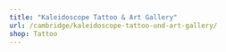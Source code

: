```yaml
---
title: "Kaleidoscope Tattoo & Art Gallery"
url: /cambridge/kaleidoscope-tattoo-und-art-gallery/
shop: Tattoo
---
```

